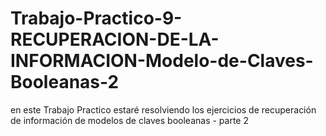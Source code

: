 # Trabajo-Practico-9-RECUPERACION-DE-LA-INFORMACION-Modelo-de-Claves-Booleanas-2
en este Trabajo Practico estaré resolviendo los ejercicios de recuperación de información de modelos de claves booleanas - parte 2
